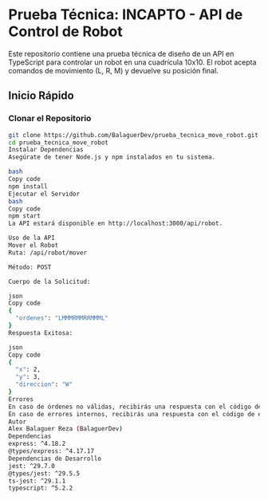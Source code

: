# Prueba Técnica: INCAPTO - API de Control de Robot

Este repositorio contiene una prueba técnica de diseño de un API en TypeScript para controlar un robot en una cuadrícula 10x10. El robot acepta comandos de movimiento (L, R, M) y devuelve su posición final.

## Inicio Rápido

### Clonar el Repositorio

```bash
git clone https://github.com/BalaguerDev/prueba_tecnica_move_robot.git
cd prueba_tecnica_move_robot
Instalar Dependencias
Asegúrate de tener Node.js y npm instalados en tu sistema.

bash
Copy code
npm install
Ejecutar el Servidor
bash
Copy code
npm start
La API estará disponible en http://localhost:3000/api/robot.

Uso de la API
Mover el Robot
Ruta: /api/robot/mover

Método: POST

Cuerpo de la Solicitud:

json
Copy code
{
  "ordenes": "LMMMRMMRRMMML"
}
Respuesta Exitosa:

json
Copy code
{
  "x": 2,
  "y": 3,
  "direccion": "W"
}
Errores
En caso de órdenes no válidas, recibirás una respuesta con el código de estado 400 y un mensaje de error.
En caso de errores internos, recibirás una respuesta con el código de estado 500 y un mensaje de error genérico.
Autor
Alex Balaguer Reza (BalaguerDev)
Dependencias
express: ^4.18.2
@types/express: ^4.17.17
Dependencias de Desarrollo
jest: ^29.7.0
@types/jest: ^29.5.5
ts-jest: ^29.1.1
typescript: ^5.2.2
